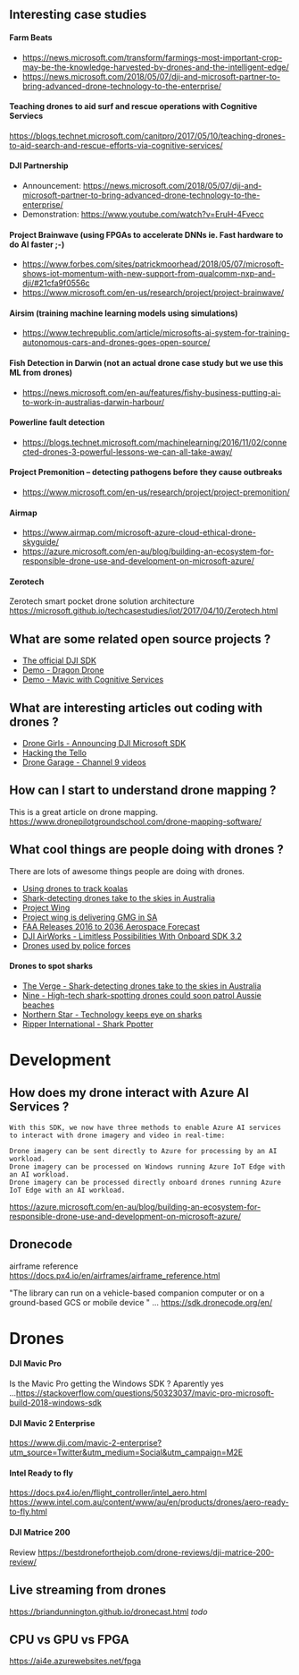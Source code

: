 ## Interesting case studies

#### Farm Beats
- https://news.microsoft.com/transform/farmings-most-important-crop-may-be-the-knowledge-harvested-by-drones-and-the-intelligent-edge/
- https://news.microsoft.com/2018/05/07/dji-and-microsoft-partner-to-bring-advanced-drone-technology-to-the-enterprise/

#### Teaching drones to aid surf and rescue operations with Cognitive Serviecs
https://blogs.technet.microsoft.com/canitpro/2017/05/10/teaching-drones-to-aid-search-and-rescue-efforts-via-cognitive-services/ 


#### DJI Partnership
- Announcement: https://news.microsoft.com/2018/05/07/dji-and-microsoft-partner-to-bring-advanced-drone-technology-to-the-enterprise/ 
- Demonstration: https://www.youtube.com/watch?v=EruH-4Fvecc

#### Project Brainwave (using FPGAs to accelerate DNNs ie. Fast hardware to do AI faster ;-)
- https://www.forbes.com/sites/patrickmoorhead/2018/05/07/microsoft-shows-iot-momentum-with-new-support-from-qualcomm-nxp-and-dji/#21cfa9f0556c 
- https://www.microsoft.com/en-us/research/project/project-brainwave/ 

#### Airsim (training machine learning models using simulations)
- https://www.techrepublic.com/article/microsofts-ai-system-for-training-autonomous-cars-and-drones-goes-open-source/

#### Fish Detection in Darwin (not an actual drone case study but we use this ML from drones)
- https://news.microsoft.com/en-au/features/fishy-business-putting-ai-to-work-in-australias-darwin-harbour/

#### Powerline fault detection 
- https://blogs.technet.microsoft.com/machinelearning/2016/11/02/connected-drones-3-powerful-lessons-we-can-all-take-away/ 

#### Project Premonition – detecting pathogens before they cause outbreaks
- https://www.microsoft.com/en-us/research/project/project-premonition/ 

#### Airmap
- https://www.airmap.com/microsoft-azure-cloud-ethical-drone-skyguide/
- https://azure.microsoft.com/en-au/blog/building-an-ecosystem-for-responsible-drone-use-and-development-on-microsoft-azure/

#### Zerotech 
Zerotech smart pocket drone solution architecture
https://microsoft.github.io/techcasestudies/iot/2017/04/10/Zerotech.html


## What are some related open source projects ? 

- [The official DJI SDK](https://github.com/dji-sdk/Mobile-UXSDK-Android)
- [Demo - Dragon Drone](https://github.com/dwcares/DragonDrone) 
- [Demo - Mavic with Cognitive Services](https://github.com/Li-Yanzhi/DJI-CognitiveService)

## What are interesting articles out coding with drones ? 

- [Drone Girls - Announcing DJI Microsoft SDK](http://thedronegirl.com/2018/05/07/dji-microsoft-sdk/)
- [Hacking the Tello](https://gobot.io/blog/2018/04/20/hello-tello-hacking-drones-with-go/)
- [Drone Garage - Channel 9 videos](https://channel9.msdn.com/Shows/Drones-Garage)

## How can I start to understand drone mapping ?
This is a great article on drone mapping. https://www.dronepilotgroundschool.com/drone-mapping-software/

## What cool things are people doing with drones ? 
There are lots of awesome things people are doing with drones.
- [Using drones to track koalas](https://www.brisbanetimes.com.au/environment/conservation/heat-seeking-drones-find-brisbane-s-hiding-koalas-20181003-p507km.html)
- [Shark-detecting drones take to the skies in Australia](https://www.theverge.com/2017/8/28/16213416/drones-australia-shark-attack-ai-little-ripper)
- [Project Wing](https://x.company/projects/wing/)
- [Project wing is delivering GMG in SA](https://blog.x.company/testing-in-the-australian-skies-5a71db1ed6fe)
- [FAA Releases 2016 to 2036 Aerospace Forecast](https://www.faa.gov/news/updates/?newsId=85227&cid=TW414)
- [DJI AirWorks - Limitless Possibilities With Onboard SDK 3.2](https://binged.it/2zsHDfF)
- [Drones used by police forces](https://bc.ctvnews.ca/video?clipId=1536701)

#### Drones to spot sharks
- [The Verge - Shark-detecting drones take to the skies in Australia](https://www.theverge.com/2017/8/28/16213416/drones-australia-shark-attack-ai-little-ripper)
- [Nine - High-tech shark-spotting drones could soon patrol Aussie beaches](https://pickle.nine.com.au/2018/07/13/16/06/shark-attack-drone-patrolling-australian-beaches)
- [Northern Star - Technology keeps eye on sharks](https://www.northernstar.com.au/news/technology-keeps-eye-on-sharks/3168053/)
- [Ripper International - Shark Ppotter](https://www.ripperacademy.com/news-and-events/sharkspotter-algorithm-development)

# Development



## How does my drone interact with Azure AI Services ? 
```
With this SDK, we now have three methods to enable Azure AI services to interact with drone imagery and video in real-time:

Drone imagery can be sent directly to Azure for processing by an AI workload.
Drone imagery can be processed on Windows running Azure IoT Edge with an AI workload.
Drone imagery can be processed directly onboard drones running Azure IoT Edge with an AI workload.
```
https://azure.microsoft.com/en-au/blog/building-an-ecosystem-for-responsible-drone-use-and-development-on-microsoft-azure/

## Dronecode
airframe reference https://docs.px4.io/en/airframes/airframe_reference.html

"The library can run on a vehicle-based companion computer or on a ground-based GCS or mobile device " ... https://sdk.dronecode.org/en/


# Drones

#### DJI Mavic Pro
Is the Mavic Pro getting the Windows SDK ? 
Aparently yes ...https://stackoverflow.com/questions/50323037/mavic-pro-microsoft-build-2018-windows-sdk


#### DJI Mavic 2 Enterprise
https://www.dji.com/mavic-2-enterprise?utm_source=Twitter&utm_medium=Social&utm_campaign=M2E

#### Intel Ready to fly 
https://docs.px4.io/en/flight_controller/intel_aero.html
https://www.intel.com.au/content/www/au/en/products/drones/aero-ready-to-fly.html


#### DJI Matrice 200
Review https://bestdroneforthejob.com/drone-reviews/dji-matrice-200-review/


## Live streaming from drones

https://briandunnington.github.io/dronecast.html *todo*


## CPU vs GPU vs FPGA
https://ai4e.azurewebsites.net/fpga
